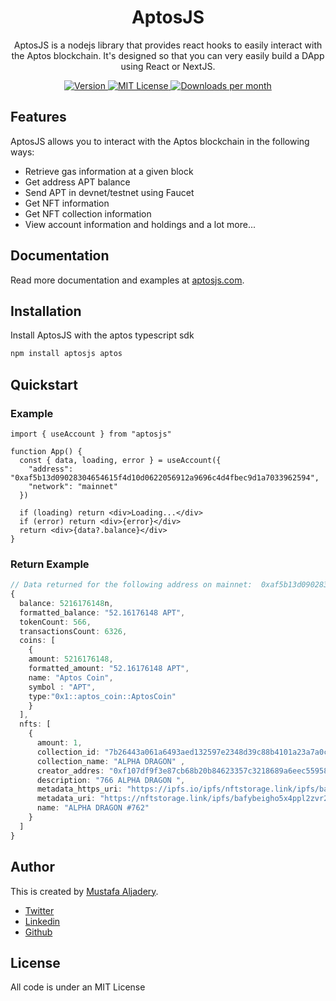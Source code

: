 <h1 align="center">AptosJS</h1>

<p align="center">
AptosJS is a nodejs library that provides react hooks to easily interact with the Aptos blockchain. It's designed so that you can very easily build a DApp using React or NextJS.
<p>

<p align="center">
  <a href="https://www.npmjs.com/package/aptosjs">
    <picture>
      <source media="(prefers-color-scheme: dark)" srcset="https://img.shields.io/npm/v/aptosjs?colorA=21262d&colorB=21262d&style=flat"/>
      <img src="https://img.shields.io/npm/v/aptosjs?colorA=f6f8fa&colorB=f6f8fa&style=flat" alt="Version"/>
    </picture>
  </a>
  <a href="https://github.com/mustafaaljadery/aptosjs/blob/main/LICENSE">
    <picture>
      <source media="(prefers-color-scheme: dark)" srcset="https://img.shields.io/npm/l/aptosjs?colorA=21262d&colorB=21262d&style=flat"/>
      <img src="https://img.shields.io/npm/l/aptosjs?colorA=f6f8fa&colorB=f6f8fa&style=flat" alt="MIT License"/>
    </picture>
  </a>
  <a href="https://www.npmjs.com/package/aptosjs">
    <picture>
      <source media="(prefers-color-scheme: dark)" srcset="https://img.shields.io/npm/dm/aptosjs?colorA=21262d&colorB=21262d&style=flat"/>
      <img src="https://img.shields.io/npm/dm/aptosjs?colorA=f6f8fa&colorB=f6f8fa&style=flat" alt="Downloads per month"/>
    </picture>
  </a>
</p>

## Features
AptosJS allows you to interact with the Aptos blockchain in the following ways:
- Retrieve gas information at a given block
- Get address APT balance
- Send APT in devnet/testnet using Faucet
- Get NFT information
- Get NFT collection information
- View account information and holdings
and a lot more...

## Documentation

Read more documentation and examples at [aptosjs.com](https://aptosjs.com).

## Installation

Install AptosJS with the aptos typescript sdk

```bash
npm install aptosjs aptos
```

## Quickstart

### Example

```tsx
import { useAccount } from "aptosjs"

function App() {
  const { data, loading, error } = useAccount({
    "address": "0xaf5b13d09028304654615f4d10d0622056912a9696c4d4fbec9d1a7033962594",
    "network": "mainnet"
  })

  if (loading) return <div>Loading...</div>
  if (error) return <div>{error}</div>
  return <div>{data?.balance}</div>
}
```

### Return Example

```ts
// Data returned for the following address on mainnet:  0xaf5b13d09028304654615f4d10d0622056912a9696c4d4fbec9d1a7033962594
{
  balance: 5216176148n,
  formatted_balance: "52.16176148 APT",
  tokenCount: 566,
  transactionsCount: 6326,
  coins: [
    {
    amount: 5216176148,
    formatted_amount: "52.16176148 APT",
    name: "Aptos Coin",
    symbol : "APT",
    type:"0x1::aptos_coin::AptosCoin" 
    }
  ],
  nfts: [
    {
      amount: 1,
      collection_id: "7b26443a061a6493aed132597e2348d39c88b4101a23a7a0c7c0677f9245376b", 
      collection_name: "ALPHA DRAGON" ,
      creator_addres: "0xf107df9f3e87cb68b20b84623357c3218689a6eec5595890582520326807a412", 
      description: "766 ALPHA DRAGON ", 
      metadata_https_uri: "https://ipfs.io/ipfs/nftstorage.link/ipfs/bafybeigho5x4ppl2zvr2eew72sei7eyqh64ckfjsgwhc5j2vdxaava5txu/762",
      metadata_uri: "https://nftstorage.link/ipfs/bafybeigho5x4ppl2zvr2eew72sei7eyqh64ckfjsgwhc5j2vdxaava5txu/762", 
      name: "ALPHA DRAGON #762"
    }
  ]
}
```

## Author
This is created by [Mustafa Aljadery](https://maxaljadery.com).

- [Twitter](https://twitter.com/maxaljadery)
- [Linkedin](https://www.linkedin.com/in/mustafaaljadery/)
- [Github](https://github.com/mustafaaljadery)

## License

All code is under an MIT License
